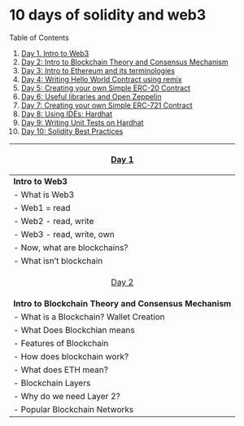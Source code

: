 # 10 days of solidity and web3

<!-- TABLE OF CONTENTS -->

  <summary>Table of Contents</summary>
  <ol>
    <li>
      <a href="https://github.com/mazhar11-cou/10-days-of-Solidity-and-web3/blob/master/Day1/Day1.md">Day 1. Intro to Web3</a>
    </li>
    <li>
      <a href="#getting-started">Day 2: Intro to Blockchain Theory and Consensus Mechanism</a>
    </li>
    <li><a href="#usage">Day 3: Intro to Ethereum and its terminologies</a></li>
    <li><a href="#roadmap">Day 4: Writing Hello World Contract using remix
</a></li>
    <li><a href="#contributing">Day 5: Creating your own Simple ERC-20 Contract
</a></li>
    <li><a href="#license">Day 6: Useful libraries and Open Zeppelin
</a></li>
    <li><a href="#contact">Day 7: Creating your own Simple ERC-721 Contract
</a></li>
    <li><a href="#acknowledgments">Day 8: Using IDEs: Hardhat
</a></li>
</a></li>
    <li><a href="#acknowledgments">Day 9: Writing Unit Tests on Hardhat
</a></li>
</a></li>
    <li><a href="#acknowledgments">Day 10: Solidity Best Practices
</a></li>

  </ol>


| <p align="center"> [Day 1](https://github.com/mazhar11-cou/10-days-of-Solidity-and-web3/blob/master/Day1/Day1.md) </p> |
| ---------------------------------------------------------------------------------------------------------------------- |
| **Intro to Web3**                                                                                                      |
| - What is Web3                                                                                                         |
| - Web1 = read                                                                                                          |
| - Web2 - read, write                                                                                                   |
| - Web3 - read, write, own                                                                                              |
| - Now, what are blockchains?                                                                                           |
| - What isn’t blockchain                                                                                                |
| <p align="center"> [Day 2](https://github.com/mazhar11-cou/10-days-of-Solidity-and-web3/blob/master/Day2/Day2.md) </p> |
| **Intro to Blockchain Theory and Consensus Mechanism** |
| - What is a Blockchain? Wallet Creation |
| - What Does Blockchian means |
| - Features of Blockchain |
| - How does blockchain work? |
| - What does ETH mean? |
| - Blockchain Layers |
| - Why do we need Layer 2? |
| - Popular Blockchain Networks |

